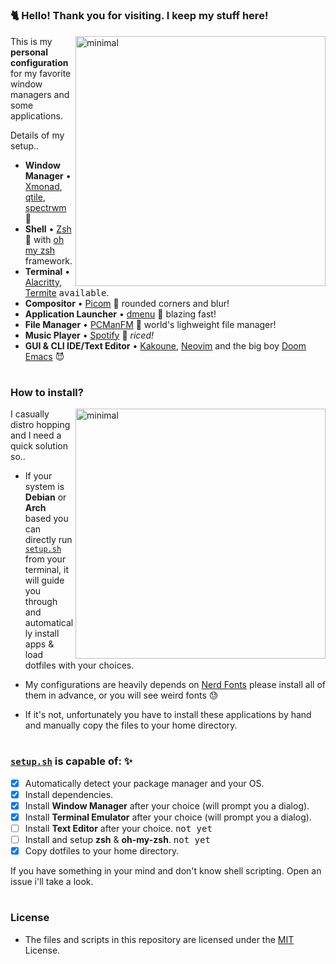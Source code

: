 #
### 🐈 Hello! Thank you for visiting. I keep my stuff here! <img alt="" align="right" src="https://flat.badgen.net/gitlab/stars/bw3u/dotfiles"/>

<a href="https://i.imgur.com/dyrSZLH.png">
  <img src="https://i.imgur.com/dyrSZLH.png" alt="minimal" align="right" width="400px"/>
</a>

This is my **personal configuration** for my favorite window managers and some applications.

Details of my setup..

- **Window Manager**               • [Xmonad](https://xmonad.org/), [qtile](http://www.qtile.org/), [spectrwm](https://github.com/conformal/spectrwm) 🎨
- **Shell**                        • [Zsh](https://www.zsh.org/) 🐚 with [oh my zsh](https://github.com/ohmyzsh/ohmyzsh) framework.
- **Terminal**                     • [Alacritty](https://github.com/alacritty/alacritty), [Termite](https://github.com/thestinger/termite) <kbd>available</kbd>.
- **Compositor**                   • [Picom](https://github.com/yshui/picom) 🍩 rounded corners and blur!
- **Application Launcher**         • [dmenu](https://tools.suckless.org/dmenu/) 🚀 blazing fast!
- **File Manager**                 • [PCManFM](https://wiki.lxde.org/en/PCManFM) 🔖 world's lighweight file manager!
- **Music Player**                 • [Spotify](https://www.spotify.com/us/download/linux/) 🍚 *riced!*
- **GUI & CLI IDE/Text Editor**    • [Kakoune](https://kakoune.org/), [Neovim](https://neovim.io/) and the big boy [Doom Emacs](https://github.com/hlissner/doom-emacs) 😈

#
### How to install? <img alt="" align="right" src="https://flat.badgen.net/gitlab/issues/bw3u/dotfiles"/>

<a href="https://i.imgur.com/SVPji8D.jpg">
  <img src="https://i.imgur.com/SVPji8D.jpg" alt="minimal" align="right" width="400px"/>
</a>

I casually distro hopping and I need a quick solution so..

- If your system is **Debian** or **Arch** based you can directly run [`setup.sh`](setup.sh) from your terminal, it will guide you through and automatically install apps & load dotfiles with your choices.

- My configurations are heavily depends on [Nerd Fonts](https://www.nerdfonts.com/) please install all of them in advance, or you will see weird fonts 😓

- If it's not, unfortunately you have to install these applications by hand and manually copy the files to your home directory.

#
### [`setup.sh`](setup.sh) is capable of: ✨

- [x] Automatically detect your package manager and your OS.
- [x] Install dependencies.
- [x] Install **Window Manager** after your choice (will prompt you a dialog).
- [x] Install **Terminal Emulator** after your choice (will prompt you a dialog).
- [ ] Install **Text Editor** after your choice. <kbd>not yet</kbd>
- [ ] Install and setup **zsh** & **oh-my-zsh**. <kbd>not yet</kbd>
- [x] Copy dotfiles to your home directory.

If you have something in your mind and don't know shell scripting. Open an issue i'll take a look.

#
### License <img alt="" align="right" src="https://flat.badgen.net/badge/license/MIT/blue"/>

- The files and scripts in this repository are licensed under the [MIT](LICENSE.md) License.